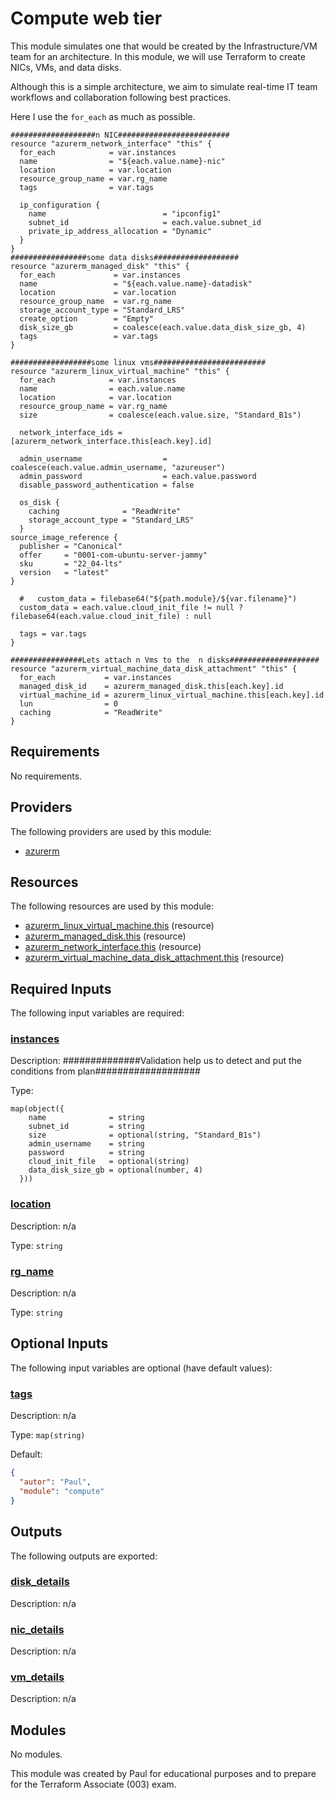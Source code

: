 <!-- BEGIN_TF_DOCS -->
# Compute web tier

This module simulates one that would be created by the Infrastructure/VM team for an architecture.
In this module, we will use Terraform to create NICs, VMs, and data disks.

Although this is a simple architecture, we aim to simulate real-time IT team workflows and collaboration following best practices.

Here I use the `for_each` as much as possible.

```hcl
###################n NIC#########################
resource "azurerm_network_interface" "this" {
  for_each            = var.instances
  name                = "${each.value.name}-nic"
  location            = var.location
  resource_group_name = var.rg_name
  tags                = var.tags

  ip_configuration {
    name                          = "ipconfig1"
    subnet_id                     = each.value.subnet_id
    private_ip_address_allocation = "Dynamic"
  }
}
#################some data disks###################
resource "azurerm_managed_disk" "this" {
  for_each             = var.instances
  name                 = "${each.value.name}-datadisk"
  location             = var.location
  resource_group_name  = var.rg_name
  storage_account_type = "Standard_LRS"
  create_option        = "Empty"
  disk_size_gb         = coalesce(each.value.data_disk_size_gb, 4)
  tags                 = var.tags
}

##################some linux vms#########################
resource "azurerm_linux_virtual_machine" "this" {
  for_each            = var.instances
  name                = each.value.name
  location            = var.location
  resource_group_name = var.rg_name
  size                = coalesce(each.value.size, "Standard_B1s")

  network_interface_ids = [azurerm_network_interface.this[each.key].id]

  admin_username                  = coalesce(each.value.admin_username, "azureuser")
  admin_password                  = each.value.password
  disable_password_authentication = false

  os_disk {
    caching              = "ReadWrite"
    storage_account_type = "Standard_LRS"
  }
source_image_reference {
  publisher = "Canonical"
  offer     = "0001-com-ubuntu-server-jammy"
  sku       = "22_04-lts"
  version   = "latest"
}

  #   custom_data = filebase64("${path.module}/${var.filename}")
  custom_data = each.value.cloud_init_file != null ? filebase64(each.value.cloud_init_file) : null

  tags = var.tags
}

################Lets attach n Vms to the  n disks####################
resource "azurerm_virtual_machine_data_disk_attachment" "this" {
  for_each           = var.instances
  managed_disk_id    = azurerm_managed_disk.this[each.key].id
  virtual_machine_id = azurerm_linux_virtual_machine.this[each.key].id
  lun                = 0
  caching            = "ReadWrite"
}
```

<!-- markdownlint-disable MD033 -->
## Requirements

No requirements.

## Providers

The following providers are used by this module:

- <a name="provider_azurerm"></a> [azurerm](#provider\_azurerm)

## Resources

The following resources are used by this module:

- [azurerm_linux_virtual_machine.this](https://registry.terraform.io/providers/hashicorp/azurerm/latest/docs/resources/linux_virtual_machine) (resource)
- [azurerm_managed_disk.this](https://registry.terraform.io/providers/hashicorp/azurerm/latest/docs/resources/managed_disk) (resource)
- [azurerm_network_interface.this](https://registry.terraform.io/providers/hashicorp/azurerm/latest/docs/resources/network_interface) (resource)
- [azurerm_virtual_machine_data_disk_attachment.this](https://registry.terraform.io/providers/hashicorp/azurerm/latest/docs/resources/virtual_machine_data_disk_attachment) (resource)

<!-- markdownlint-disable MD013 -->
## Required Inputs

The following input variables are required:

### <a name="input_instances"></a> [instances](#input\_instances)

Description: ##############Validation help us to detect and put the conditions from plan###################

Type:

```hcl
map(object({
    name              = string
    subnet_id         = string
    size              = optional(string, "Standard_B1s")
    admin_username    = string
    password          = string
    cloud_init_file   = optional(string)
    data_disk_size_gb = optional(number, 4)
  }))
```

### <a name="input_location"></a> [location](#input\_location)

Description: n/a

Type: `string`

### <a name="input_rg_name"></a> [rg\_name](#input\_rg\_name)

Description: n/a

Type: `string`

## Optional Inputs

The following input variables are optional (have default values):

### <a name="input_tags"></a> [tags](#input\_tags)

Description: n/a

Type: `map(string)`

Default:

```json
{
  "autor": "Paul",
  "module": "compute"
}
```

## Outputs

The following outputs are exported:

### <a name="output_disk_details"></a> [disk\_details](#output\_disk\_details)

Description: n/a

### <a name="output_nic_details"></a> [nic\_details](#output\_nic\_details)

Description: n/a

### <a name="output_vm_details"></a> [vm\_details](#output\_vm\_details)

Description: n/a

## Modules

No modules.

This module was created by Paul for educational purposes and to prepare for the Terraform Associate (003) exam.
<!-- END_TF_DOCS -->